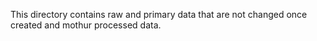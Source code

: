 This directory contains raw and primary data that are not changed once created and mothur processed data.
